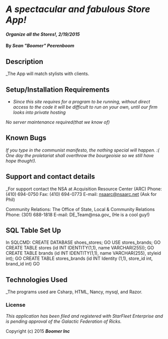 # _A spectacular and fabulous Store App!_

#### _Organize all the Stores!, 2/19/2015_

#### By _**Sean "Boomer" Peerenboom**_

## Description

_The App will match stylists with clients.

## Setup/Installation Requirements

* _Since this site requires for a program to be running, without direct access to the code it will be difficult to run on your own, until our firm looks into private hosting_

_No server maintenance required(that we know of)_

## Known Bugs

_If you type in the communist manifesto, the nothing special will happen. :( One day the proletariat shall overthrow the bourgeoisie so we still have hope though!)._

## Support and contact details

_For support contact the NSA at
Acquisition Resource Center (ARC)
Phone: (410) 694-0750
Fax: (410) 694-0773
E-mail: nsaarc@nsaarc.net
(Ask for Phil)

Community Relations:
The Office of State, Local & Community Relations
Phone: (301) 688-1818
E-mail: DE_Team@nsa.gov_
(He is a cool guy!)

## SQL Table Set Up
In SQLCMD:
CREATE DATABASE shoes_stores;
GO
USE stores_brands;
GO
CREATE TABLE stores (id INT IDENTITY(1,1), name VARCHAR(255));
GO
CREATE TABLE brands (id INT IDENTITY(1,1), name VARCHAR(255), styleid int);
GO
CREATE TABLE stores_brands (id INT Identity (1,1), store_id int, brand_id int)
GO

## Technologies Used

_The programs used are Csharp, HTML, Nancy, mysql, and Razor.

### License

*This application has been filed and registered with StarFleet Enterprise and is pending approval of the Galactic Federation of Ricks.*

Copyright (c) 2015 **_Boomer Inc_**
